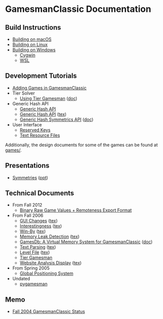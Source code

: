 # GamesmanClassic Documentation

## Build Instructions

- [Building on macOS](build-instructions-macos.md)
- [Building on Linux](build-instructions-linux.md)
- [Building on Windows](build-instructions-windows.md)
    - [Cygwin](build-instructions-windows.md)
    - [WSL](build-instructions-windows-wsl.md)

## Development Tutorials

- [Adding Games in GamesmanClassic](files/newgame.txt)
- Tier Solver
    - [Using Tier Gamesman](files/UsingTierGamesman.pdf) ([doc](files/UsingTierGamesman.doc))
- Generic Hash API
    - [Generic Hash API](files/hashapi.txt)
    - [Generic Hash API](files/generic_hash_api.pdf) ([tex](files/generic_hash_api.tex))
    - [Generic Hash Symmetrics API](files/generic_hash_symmetries.pdf) ([doc](files/generic_hash_symmetries.doc))
- User Interface
    - [Reserved Keys](files/reserved.txt)
    - [Text Resource Files](files/UsingTextResourceFiles.pdf)

Additionally, the design documents for some of the games can be found at [games/](games/).

## Presentations

- [Symmetries](files/Symmetries.pdf) ([ppt](files/Symmetries.ppt))

## Technical Documents

- From Fall 2012
    - [Binary Raw Game Values + Remoteness Export Format](files/export_format.txt)
- From Fall 2006
    - [GUI Changes](files/gui_changes.pdf) ([tex](files/gui_changes.tex))
    - [Interestingness](files/Interestingness.pdf) ([tex](files/Interestingness.tex))
    - [Win-By](files/WinBy.pdf) ([tex](files/WinBy.tex))
    - [Memory Leak Detection](files/Memwatch.pdf) ([tex](files/Memwatch.tex)) 
    - [GamesDb: A Virtual Memory System for GamesmanClassic](files/gamesdb_arch.pdf) ([doc](files/gamesdb_arch.doc))
    - [Text Parsing](files/text_parsing.pdf) ([tex](files/text_parsing.tex))
    - [Level File](files/levelfile.pdf) ([tex](files/files/levelfile.tex))
    - [Tier Gamesman](files/tiergamesman.txt)
    - [Website Analysis Display](files/Website_analysis_display.pdf) ([tex](files/Website_analysis_display.tex))
- From Spring 2005
    - [Global Positioning System](files/GPS.pdf)
- Undated
    - [pygamesman](files/pygamesman.txt)

## Memo

- [Fall 2004 GamesmanClassic Status](files/status.txt)

